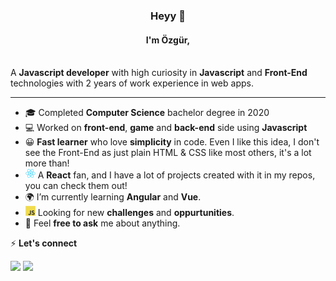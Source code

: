 <h3 align="center"> <b>Heyy</b> 👋</h3>
<h4 align="center"><b>I'm Özgür,</b></h4>
<br/>
A <b>Javascript developer</b> with high curiosity in <b>Javascript</b> and <b>Front-End</b> technologies with 2 years of work experience in web apps.
<hr>

- 🎓 Completed <b>Computer Science</b> bachelor degree in 2020
- 💻 Worked on <b>front-end</b>, <b>game</b> and <b>back-end</b> side using <b>Javascript</b>
- 😀 <b>Fast learner</b> who love <b>simplicity</b> in code. Even I like this idea, I don't see the Front-End as just plain HTML & CSS like most others, it's a lot more than!
- <img src="https://raw.githubusercontent.com/devicons/devicon/master/icons/react/react-original.svg" width=16> A <b>React</b> fan, and I have a lot of projects created with it in my repos, you can check them out!
- 🌍 I’m currently learning <b>Angular</b> and <b>Vue</b>.
- <img src="https://raw.githubusercontent.com/devicons/devicon/master/icons/javascript/javascript-original.svg" width=16> Looking for new <b>challenges</b> and <b>oppurtunities</b>.
- 💬 Feel <b>free to ask</b> me about anything.

⚡ <b>Let's connect</b>

<div>
    <a target="_blank" href="https://www.linkedin.com/in/ozgurcanaltinok"><img src="https://img.shields.io/badge/-LinkedIn-0077B5?style=for-the-badge&logo=Linkedin&logoColor=white"></img></a>
    <a target="_blank" href="mailto:ozgurcanaltinok@gmail.com"><img src="https://img.shields.io/badge/-Gmail-D14836?style=for-the-badge&logo=Gmail&logoColor=white"></img></a>
</div>
